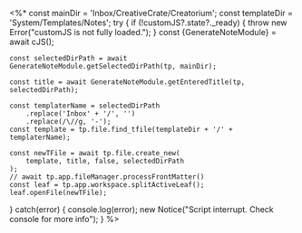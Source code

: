 <%*
const mainDir = 'Inbox/CreativeCrate/Creatorium';
const templateDir = 'System/Templates/Notes';
try {
	if (!customJS?.state?._ready) {
		throw new Error("customJS is not fully loaded.");
	} 
	const {GenerateNoteModule} = await cJS();

	const selectedDirPath = await GenerateNoteModule.getSelectedDirPath(tp, mainDir);
	
	const title = await GenerateNoteModule.getEnteredTitle(tp, selectedDirPath);
	
	const templaterName = selectedDirPath
		.replace('Inbox' + '/', '')
		.replace(/\//g, '-');
	const template = tp.file.find_tfile(templateDir + '/' + templaterName);
	
	const newTFile = await tp.file.create_new(
		template, title, false, selectedDirPath
	);
	// await tp.app.fileManager.processFrontMatter()
	const leaf = tp.app.workspace.splitActiveLeaf();
	leaf.openFile(newTFile);
} catch(error) {
	console.log(error);
	new Notice("Script interrupt. Check console for more info");
}
%>